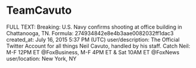 # TeamCavuto

FULL TEXT: Breaking: U.S. Navy confirms shooting at office building in Chattanooga, TN.
Formula: 274934842e8e4b3aae0082032ff1dac3
created_at: July 16, 2015 5:37 PM (UTC)
user/description: The Official Twitter Account for all things Neil Cavuto, handled by his staff. Catch Neil: M-F 12PM ET @FoxBusiness, M-F 4PM ET & Sat 10AM ET @FoxNews
user/location: New York, NY
